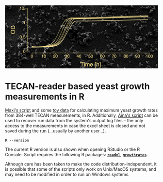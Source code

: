 ![yeast](./yeast.png)

TECAN-reader based yeast growth measurements in R
=================================================

[Maxi's script](./TECAN_384_well.R) and some [toy data](./TECAN_growths.xlsx) for calculating maximum yeast growth rates from 384-well TECAN measurements, in R. Additionally, [Aina's script](./recovery_data_script.R) can be used to recover run data from the system's output log files – the only access to the measurements in case the excel sheet is closed and not saved during the run (...usually by another user...).

```
R --version
```

The current R version is also shown when opening RStudio or the R Console. Script requires the following R packages: [**`readxl`**](https://cran.r-project.org/web/packages/readxl/index.html), [**`growthrates`**](https://cran.r-project.org/web/packages/growthrates/index.html).

Although care has been taken to make the code distribution-independent, it is possible that some of the scripts only work on Unix/MacOS systems, and may need to be modified in order to run on Windows systems.

